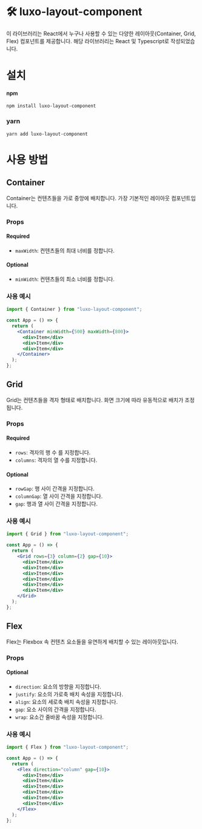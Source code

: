 # 🛠️ luxo-layout-component

이 라이브러리는 React에서 누구나 사용할 수 있는 다양한 레이아웃(Container, Grid, Flex) 컴포넌트를 제공합니다.
해당 라이브러리는 React 및 Typescript로 작성되었습니다.

# 설치

#### npm

```
npm install luxo-layout-component
```

### yarn

```
yarn add luxo-layout-component
```

# 사용 방법

## Container

Container는 컨텐츠들을 가로 중앙에 배치합니다. 가장 기본적인 레이아웃 컴포넌트입니다.

### Props

#### Required

- `maxWidth`: 컨텐츠들의 최대 너비를 정합니다.

#### Optional

- `minWidth`: 컨텐츠들의 최소 너비를 정합니다.

### 사용 예시

```jsx
import { Container } from "luxo-layout-component";

const App = () => {
  return (
    <Container minWidth={500} maxWidth={800}>
      <div>Item</div>
      <div>Item</div>
      <div>Item</div>
    </Container>
  );
};
```

## Grid

Grid는 컨텐츠들을 격자 형태로 배치합니다. 화면 크기에 따라 유동적으로 배치가 조정됩니다.

### Props

#### Required

- `rows`: 격자의 행 수 를 지정합니다.
- `columns`: 격자의 열 수를 지정합니다.

#### Optional

- `rowGap`: 행 사이 간격을 지정합니다.
- `columnGap`: 열 사이 간격을 지정합니다.
- `gap`: 행과 열 사이 간격을 지정합니다.

### 사용 예시

```jsx
import { Grid } from "luxo-layout-component";

const App = () => {
  return (
    <Grid rows={3} column={2} gap={10}>
      <div>Item</div>
      <div>Item</div>
      <div>Item</div>
      <div>Item</div>
      <div>Item</div>
      <div>Item</div>
    </Grid>
  );
};
```

## Flex

Flex는 Flexbox 속 컨텐츠 요소들을 유연하게 배치할 수 있는 레이아웃입니다.

### Props

#### Optional

- `direction`: 요소의 방향을 지정합니다.
- `justify`: 요소의 가로축 배치 속성을 지정합니다.
- `align`: 요소의 세로축 배치 속성을 지정합니다.
- `gap`: 요소 사이의 간격을 지정합니다.
- `wrap`: 요소간 줄바꿈 속성을 지정합니다.

### 사용 예시

```jsx
import { Flex } from "luxo-layout-component";

const App = () => {
  return (
    <Flex direction="column" gap={10}>
      <div>Item</div>
      <div>Item</div>
      <div>Item</div>
      <div>Item</div>
      <div>Item</div>
      <div>Item</div>
    </Flex>
  );
};
```
